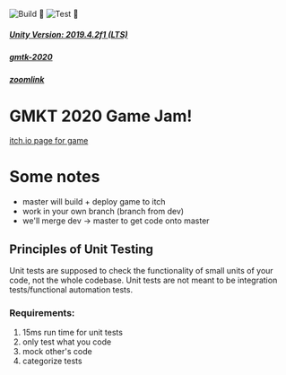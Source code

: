 ![Build 🧱](https://github.com/avivajpeyi/unity_template_project/workflows/Build%20%F0%9F%A7%B1/badge.svg?branch=master)
![Test 🧪](https://github.com/avivajpeyi/unity_template_project/workflows/Test%20%F0%9F%A7%AA/badge.svg?branch=master)
##### [Unity Version: 2019.4.2f1 (LTS)](https://unity3d.com/unity/qa/lts-releases)
##### [gmtk-2020](https://itch.io/jam/gmtk-2020)
##### [zoomlink](https://monash.zoom.us/j/97279658035?pwd=MG5rZ3ppdGlQM1dJS3cwRm5iaUkvQT09)
# GMKT 2020 Game Jam!

[itch.io page for game](https://avivajpeyi.itch.io/gmtk2020)

# Some notes
* master will build + deploy game to itch
* work in your own branch (branch from dev)
* we'll merge dev -> master to get code onto master

## Principles of Unit Testing

Unit tests are supposed to check the functionality of small units of your code, not the whole codebase. Unit tests are not meant to be integration tests/functional automation tests.

### Requirements:
1. 15ms run time for unit tests
2. only test what you code
3. mock other's code
4. categorize tests 

